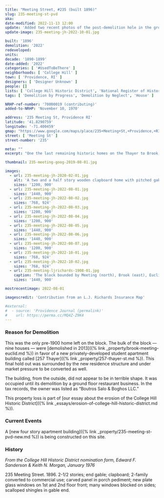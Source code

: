 ```yaml
---
title: "Meeting Street, #235 (built 1896)"
slug: 235-meeting-st-pvd
aka:
date-modified: 2022-11-13 12:00
update: 'Added two recent photos of the post-demolition hole in the ground.'
update-image: 235-meeting-jh-2022-10-01.jpg

built: '1896'
demolition: '2022'
redeveloped:
units:
decade: '1890-1899'
date-added: '2022'
categories: [ '#UsedToBeThere' ]
neighborhoods: [ 'College Hill' ]
town: [ 'Providence, RI' ]
designers: [ 'Designer Unknown' ]
people: []
lists: [ 'College Hill Historic District', 'National Register of Historic Places' ]
tags: [ 'Demolition by Progress', 'Demolition by Neglect', 'House' ]

NRHP-ref-number: '70000019 (contributing)'
added-to-NRHP: 'November 10, 1970'

address: '235 Meeting St, Providence RI'
latitude: '41.8290759'
longitude: '-71.400459'
gmap: "https://www.google.com/maps/place/235+Meeting+St,+Providence,+RI+02906/@41.8290759,-71.400459,17z/data=!3m1!4b1!4m5!3m4!1s0x89e445236327b6c3:0xd4f8680950bd3d63!8m2!3d41.8290759!4d-71.400459"
street: [ 'Meeting St' ]
street-number: '235'

meta: ""
excerpt: "One the last remaining historic homes on the Thayer to Brook Street block demolished for a new structure"

thumbnail: 235-meeting-goog-2019-08-01.jpg

images:
  - url: 235-meeting-jh-2020-02-01.jpg
    alt: 'A two and a half story wooden clapboard home with pitched gable roof. Not many original details remain of the 100-year old structure since the ground floor ha been heavily modified to contain many restaurant businesses over the years. A pitched roof entrance off the front still featured a carved crest medallion with the date 1896 inscribed.'
    sizes: '1200, 900'
  - url: 235-meeting-jh-2022-08-01.jpg
    sizes: '1440, 900'
  - url: 235-meeting-jh-2022-08-02.jpg
    sizes: '768, 924'
  - url: 235-meeting-jh-2022-08-03.jpg
    sizes: '1200, 900'
  - url: 235-meeting-jh-2022-08-04.jpg
    sizes: '1200, 900'
  - url: 235-meeting-jh-2022-08-05.jpg
    sizes: '1440, 900'
  - url: 235-meeting-jh-2022-08-06.jpg
    sizes: '1440, 900'
  - url: 235-meeting-jh-2022-08-07.jpg
    sizes: '1200, 900'
  - url: 235-meeting-jh-2022-10-01.jpg
    sizes: '768, 924'
  - url: 235-meeting-jh-2022-10-02.jpg
    sizes: '768, 924'
  - url: 235-meeting-ljrichards-1908-01.jpg
    caption: 'The block bounded by Meeting (north), Brook (east), Euclid (bottom), and Thayer (west) Streets with 235 Meeting Street circled in red — 1908 L.J. Richards Insurance Map, private collection'
    sizes: '1440, 900'

mostrecentimage: 2022-08-01

imagescredit: 'Contribution from an L.J. Richards Insurance Map'

#external:
#  - source: 'Providence Journal (permalink)'
#    url: https://perma.cc/MQ4Z-Z9K4
---
```


### Reason for Demolition

This was the only pre-1900 home left on the block. The bulk of the block — nine houses — were [demolished in 2013]({% link _property/brook-meeting-euclid.md %}) in favor of a new privately-developed student apartment building called [257 Thayer]({% link _property/257-thayer-st.md %}). This final hold out was surrounded by the new residence structure and under market pressure to be converted as well.

The building, from the outside, did not appear to be in terrible shape. It was occupied until its demolition by a ground floor restaurant business. In the tax records, the owner was listed as “Boutros Salo & Boghos LLC.”

This property loss is part of [our essay about the erosion of the College Hill Historic District]({% link _essays/erosion-of-college-hill-historic-district.md %}).


### Current Events

A [new four story apartment building]({% link _property/235-meeting-st-pvd-new.md %}) is being constructed on this site.


### History

_From the College Hill Historic District nomination form, Edward F. Sanderson & Keith N. Morgan, January 1976_

235 Meeting Street. 1896. 2-1/2 stories; end gable; clapboard; 2-family converted to commercial use; carved panel in porch pediment; new plate glass windows on 1st and 2nd floor front; many windows blocked on sides; scalloped shingles in gable end.
